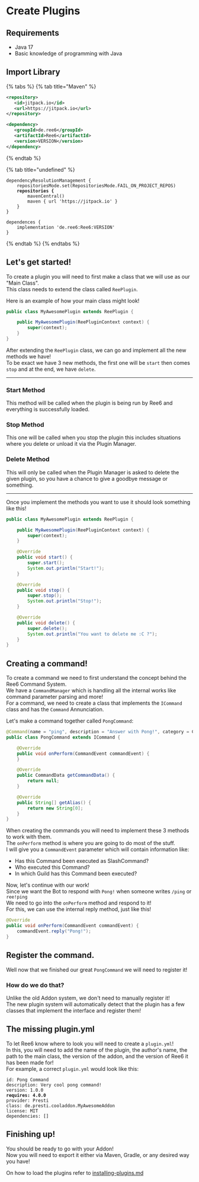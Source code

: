 # Create Plugins

## Requirements

* Java 17
* Basic knowledge of programming with Java

## Import Library

{% tabs %}
{% tab title="Maven" %}
```xml
<repository>
   <id>jitpack.io</id>
   <url>https://jitpack.io</url>
</repository>

<dependency>
   <groupId>de.ree6</groupId>
   <artifactId>Ree6</artifactId>
   <version>VERSION</version>
</dependency>
```
{% endtab %}

{% tab title="undefined" %}
<pre class="language-gradle"><code class="lang-gradle">dependencyResolutionManagement {
    repositoriesMode.set(RepositoriesMode.FAIL_ON_PROJECT_REPOS)
<strong>    repositories {
</strong>        mavenCentral()
        maven { url 'https://jitpack.io' }
    }
}

dependences {
    implementation 'de.ree6:Ree6:VERSION'
}
</code></pre>
{% endtab %}
{% endtabs %}

## Let's get started!

To create a plugin you will need to first make a class that we will use as our "Main Class".\
This class needs to extend the class called `ReePlugin`.

Here is an example of how your main class might look!

```java
public class MyAwesomePlugin extends ReePlugin {

    public MyAwesomePlugin(ReePluginContext context) {
        super(context);
    }
}
```

After extending the `ReePlugin` class, we can go and implement all the new methods we have!\
To be exact we have 3 new methods, the first one will be `start` then comes `stop` and at the end, we have `delete`.

***

### Start Method

This method will be called when the plugin is being run by Ree6 and everything is successfully loaded.

### Stop Method

This one will be called when you stop the plugin this includes situations where you delete or unload it via the Plugin Manager.

### Delete Method

This will only be called when the Plugin Manager is asked to delete the given plugin, so you have a chance to give a goodbye message or something.

***

Once you implement the methods you want to use it should look something like this!

```java
public class MyAwesomePlugin extends ReePlugin {

    public MyAwesomePlugin(ReePluginContext context) {
        super(context);
    }

    @Override
    public void start() {
        super.start();
        System.out.println("Start!");
    }

    @Override
    public void stop() {
        super.stop();
        System.out.println("Stop!");
    }

    @Override
    public void delete() {
        super.delete();
        System.out.println("You want to delete me :C ?");
    }
}
```

## Creating a command!

To create a command we need to first understand the concept behind the Ree6 Command System.\
We have a `CommandManager` which is handling all the internal works like command parameter parsing and more!\
For a command, we need to create a class that implements the `ICommand` class and has the `Command` Annunciation.

Let's make a command together called `PongCommand`:

```java
@Command(name = "ping", description = "Answer with Pong!", category = Category.FUN)
public class PongCommand extends ICommand {

    @Override
    public void onPerform(CommandEvent commandEvent) {
    }

    @Override
    public CommandData getCommandData() {
        return null;
    }

    @Override
    public String[] getAlias() {
        return new String[0];
    }
}
```

When creating the commands you will need to implement these 3 methods to work with them.\
The `onPerform` method is where you are going to do most of the stuff.\
I will give you a `CommandEvent` parameter which will contain information like:

* Has this Command been executed as SlashCommand?
* Who executed this Command?
* In which Guild has this Command been executed?

Now, let's continue with our work!\
Since we want the Bot to respond with `Pong!` when someone writes `/ping` or `ree!ping`\
We need to go into the `onPerform` method and respond to it!\
For this, we can use the internal reply method, just like this!

```java
@Override
public void onPerform(CommandEvent commandEvent) {
    commandEvent.reply("Pong!");
}
```

## Register the command.

Well now that we finished our great `PongCommand` we will need to register it!

### How do we do that?

Unlike the old Addon system, we don't need to manually register it!\
The new plugin system will automatically detect that the plugin has a few classes that implement the interface and register them!

## The missing plugin.yml

To let Ree6 know where to look you will need to create a `plugin.yml`!\
In this, you will need to add the name of the plugin, the author's name, the path to the main class, the version of the addon, and the version of Ree6 it has been made for!\
For example, a correct `plugin.yml` would look like this:

<pre class="language-yaml"><code class="lang-yaml">id: Pong Command
description: Very cool pong command!
version: 1.0.0
<strong>requires: 4.0.0
</strong>provider: Presti
class: de.presti.cooladdon.MyAwesomeAddon
license: MIT
dependencies: []
</code></pre>

## Finishing up!

You should be ready to go with your Addon!\
Now you will need to export it either via Maven, Gradle, or any desired way you have!

On how to load the plugins refer to [installing-plugins.md](installing-plugins.md "mention")

